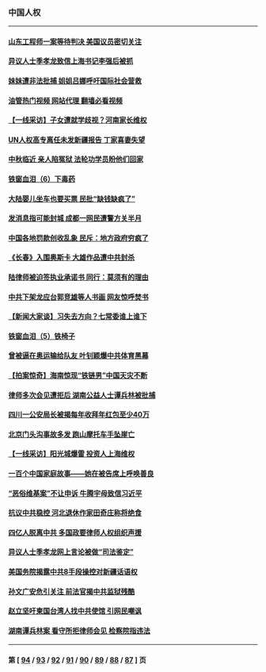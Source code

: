 ### 中国人权
---
#### [山东工程师一案等待判决 美国议员密切关注](../../pages/ncid278/n13815065.md?09020045) 
#### [异议人士季孝龙致信上海书记李强后被抓](../../pages/ncid278/n13815171.md?09020045) 
#### [妹妹遭非法批捕 姐姐吕娜呼吁国际社会营救](../../pages/ncid278/n13814832.md?09020045) 
#### [油管热门视频 网站代理 翻墙必看视频](http://209.222.30.114:81/youtube.html?09020045)
#### [【一线采访】子女遭就学歧视？河南家长维权](../../pages/ncid278/n13814638.md?09020045) 
#### [UN人权高专离任未发新疆报告 丁家喜妻失望](../../pages/ncid278/n13814673.md?09020045) 
#### [中秋临近 亲人陷冤狱 法轮功学员盼他们回家](../../pages/ncid278/n13814674.md?09020045) 
#### [铁窗血泪（6）下毒药](../../pages/ncid278/n13793192.md?09020045) 
#### [大陆婴儿坐车也要买票 民批“缺钱缺疯了”](../../pages/ncid278/n13814495.md?09020045) 
#### [发消息指可能封城 成都一网民遭警方关半月](../../pages/ncid278/n13814178.md?09020045) 
#### [中国各地罚款创收乱象 民斥：地方政府穷疯了](../../pages/ncid278/n13813735.md?09020045) 
#### [《长春》入围奥斯卡 大雄作品遭中共封杀](../../pages/ncid278/n13813594.md?09020045) 
#### [陆律师被迫签执业承诺书 同行：莫须有的理由](../../pages/ncid278/n13813299.md?09020045) 
#### [中共下架龙应台郭竞雄等人书画 网友惊呼焚书](../../pages/ncid278/n13812903.md?09020045) 
#### [【新闻大家谈】习失去方向？七常委谁上谁下](../../pages/ncid278/n13813143.md?09020045) 
#### [铁窗血泪（5）铁椅子](../../pages/ncid278/n13805871.md?09020045) 
#### [曾被逼在奥运输给队友 叶钊颖爆中共体育黑幕](../../pages/ncid278/n13811680.md?09020045) 
#### [【拍案惊奇】海南惊现“铁链男”中国天灾不断](../../pages/ncid278/n13810847.md?09020045) 
#### [律师多次会见遭拒后 湖南公益人士谭兵林被批捕](../../pages/ncid278/n13811523.md?09020045) 
#### [四川一公安局长被揭每年收拜年红包至少40万](../../pages/ncid278/n13811488.md?09020045) 
#### [北京门头沟事故多发 跑山摩托车手坠崖亡](../../pages/ncid278/n13811392.md?09020045) 
#### [【一线采访】阳光城爆雷 投资人上海维权](../../pages/ncid278/n13810845.md?09020045) 
#### [一百个中国家庭故事——她在被告席上呼唤善良](../../pages/ncid278/n13805472.md?09020045) 
#### [“恶俗维基案”不让申诉 牛腾宇母致信习近平](../../pages/ncid278/n13810855.md?09020045) 
#### [抗议中共稳控 河北退休作家田奇庄称将绝食](../../pages/ncid278/n13810518.md?09020045) 
#### [四亿人脱离中共 多国政要律师人权组织声援](../../pages/ncid278/n13809722.md?09020045) 
#### [异议人士季孝龙网上言论被做“司法鉴定”](../../pages/ncid278/n13809434.md?09020045) 
#### [美国务院揭露中共8手段操控对新疆话语权](../../pages/ncid278/n13809373.md?09020045) 
#### [孙文广安危引关注 前法官揭中共监狱残酷](../../pages/ncid278/n13809359.md?09020045) 
#### [赵立坚吁柬国台湾人找中共使馆 引网民嘲讽](../../pages/ncid278/n13809349.md?09020045) 
#### [湖南谭兵林案 看守所拒律师会见 检察院指违法](../../pages/ncid278/n13809165.md?09020045) 

---
#### 第 [ [94](./94.md?09020045) / [93](./93.md?09020045) / [92](./92.md?09020045) / [91](./91.md?09020045) / [90](./90.md?09020045) / [89](./89.md?09020045) / [88](./88.md?09020045) / [87](./87.md?09020045) ] 页
